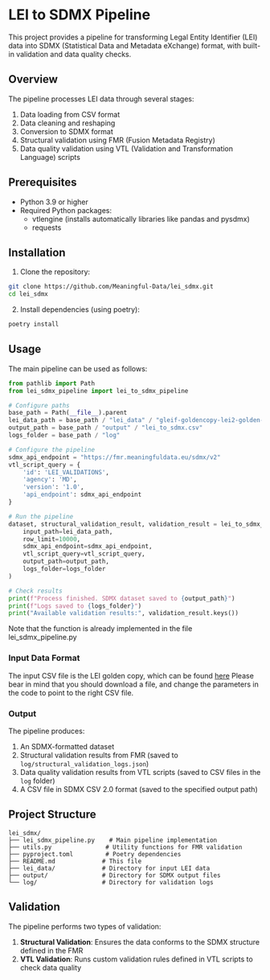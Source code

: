# LEI to SDMX Pipeline

This project provides a pipeline for transforming Legal Entity Identifier (LEI) data into SDMX (Statistical Data and Metadata eXchange) format, with built-in validation and data quality checks.

## Overview

The pipeline processes LEI data through several stages:
1. Data loading from CSV format
2. Data cleaning and reshaping
3. Conversion to SDMX format
4. Structural validation using FMR (Fusion Metadata Registry)
5. Data quality validation using VTL (Validation and Transformation Language) scripts

## Prerequisites

- Python 3.9 or higher
- Required Python packages:
  - vtlengine (installs automatically libraries like pandas and pysdmx)
  - requests

## Installation

1. Clone the repository:
```bash
git clone https://github.com/Meaningful-Data/lei_sdmx.git
cd lei_sdmx
```

2. Install dependencies (using poetry):
```bash
poetry install
```

## Usage

The main pipeline can be used as follows:

```python
from pathlib import Path
from lei_sdmx_pipeline import lei_to_sdmx_pipeline

# Configure paths
base_path = Path(__file__).parent
lei_data_path = base_path / "lei_data" / "gleif-goldencopy-lei2-golden-copy.csv"
output_path = base_path / "output" / "lei_to_sdmx.csv"
logs_folder = base_path / "log"

# Configure the pipeline
sdmx_api_endpoint = "https://fmr.meaningfuldata.eu/sdmx/v2"
vtl_script_query = {
    'id': 'LEI_VALIDATIONS',
    'agency': 'MD',
    'version': '1.0',
    'api_endpoint': sdmx_api_endpoint
}

# Run the pipeline
dataset, structural_validation_result, validation_result = lei_to_sdmx_pipeline(
    input_path=lei_data_path,
    row_limit=10000,
    sdmx_api_endpoint=sdmx_api_endpoint,
    vtl_script_query=vtl_script_query,
    output_path=output_path,
    logs_folder=logs_folder
)

# Check results
print(f"Process finished. SDMX dataset saved to {output_path}")
print(f"Logs saved to {logs_folder}")
print("Available validation results:", validation_result.keys())
```

Note that the function is already implemented in the file lei_sdmx_pipeline.py

### Input Data Format

The input CSV file is the LEI golden copy, which can be found [here](https://www.gleif.org/en/lei-data/gleif-golden-copy/download-the-golden-copy#/)
Please bear in mind that you should download a file, and change the parameters in the code to point to the right CSV file.

### Output

The pipeline produces:
1. An SDMX-formatted dataset
2. Structural validation results from FMR (saved to `log/structural_validation_logs.json`)
3. Data quality validation results from VTL scripts (saved to CSV files in the `log` folder)
4. A CSV file in SDMX CSV 2.0 format (saved to the specified output path)

## Project Structure

```
lei_sdmx/
├── lei_sdmx_pipeline.py    # Main pipeline implementation
├── utils.py               # Utility functions for FMR validation
├── pyproject.toml         # Poetry dependencies
├── README.md             # This file
├── lei_data/             # Directory for input LEI data
├── output/               # Directory for SDMX output files
└── log/                  # Directory for validation logs
```

## Validation

The pipeline performs two types of validation:

1. **Structural Validation**: Ensures the data conforms to the SDMX structure defined in the FMR
2. **VTL Validation**: Runs custom validation rules defined in VTL scripts to check data quality
